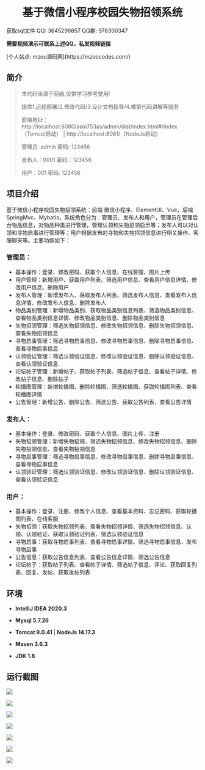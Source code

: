 <p><h1 align="center">基于微信小程序校园失物招领系统</h1></p>

<p> 获取sql文件 QQ: 3645296857 QQ群: 978300347 </p>
<b> 需要视频演示可联系上述QQ，私发视频链接 </b>

<p> [个人站点: mzoo源码网](https://mzoocodes.com/)</p>

## 简介

> 本代码来源于网络,仅供学习参考使用!
>
> 提供1.远程部署/2.修改代码/3.设计文档指导/4.框架代码讲解等服务
>
> 前端地址：http://localhost:8080/ssm753as/admin/dist/index.html#/index（Tomcat启动） |  http://localhost:8081/（NodeJs启动）
>
> 管理员: admin 密码: 123456
> 
> 发布人：0001 密码：123456
>
> 用户：001 密码: 123456

## 项目介绍

基于微信小程序校园失物招领系统：前端 微信小程序、ElementUI、Vue，后端 SpringMvc、Mybatis，系统角色分为：管理员、发布人和用户，管理员在管理后台物品信息，对物品种类进行管理，管理认领和失物招领启示等；发布人可以对认领和寻物启事进行管理等；用户根据发布的寻物和失物招领信息进行相关操作、客服聊天等。主要功能如下：

### 管理员：

- 基本操作：登录、修改密码、获取个人信息、在线客服、图片上传
- 用户管理：新增用户、获取用户列表、筛选用户信息、查看用户信息详情、修改用户信息、删除用户
- 发布人管理：新增发布人、获取发布人列表、筛选发布人信息、查看发布人信息详情、修改发布人信息、删除发布人
- 物品类别管理：新增物品类别、获取物品类别信息列表、筛选物品类别信息、查看物品类别信息详情、修改物品类别信息、删除物品类别信息
- 失物招领管理：筛选失物招领信息、修改失物招领信息、删除失物招领信息、查看失物招领信息
- 寻物启事管理：筛选寻物启事信息、修改寻物启事信息、删除寻物启事信息、查看寻物启事信息
- 认领验证管理：筛选认领验证信息、修改认领验证信息、删除认领验证信息、查看认领验证信息
- 论坛帖子管理：新增帖子、获取帖子列表、筛选帖子信息、查看帖子详情、修改帖子信息、删除帖子
- 轮播图管理：新增轮播图、删除轮播图、筛选轮播图、获取轮播图列表、查看轮播图详情
- 公告管理：新增公告、删除公告、筛选公告、获取公告列表、查看公告详情

### 发布人：

- 基本操作：登录、修改密码、获取个人信息、图片上传、注册
- 失物招领管理：新增失物招领、筛选失物招领信息、修改失物招领信息、删除失物招领信息、查看失物招领信息
- 寻物启事管理：筛选寻物启事信息、修改寻物启事信息、删除寻物启事信息、查看寻物启事信息
- 认领验证管理：筛选认领验证信息、修改认领验证信息、删除认领验证信息、查看认领验证信息

### 用户：

- 基本操作：登录、注册、修改个人信息、查看基本资料、忘记密码、获取轮播图列表、在线客服
- 失物招领：获取失物招领列表、查看失物招领详情、筛选失物招领信息、认领、认领验证、获取认领验证列表、筛选认领验证信息
- 寻物启事：获取寻物启事列表、查看寻物启事详情、筛选寻物启事信息、发布寻物启事
- 公告信息：获取公告信息列表、查看公告信息详情、筛选公告信息
- 论坛帖子：获取帖子列表、查看帖子详情、筛选帖子信息、评论、获取回复列表、回复、发帖、获取发帖列表

## 环境

- <b>IntelliJ IDEA 2020.3</b>

- <b>Mysql 5.7.26</b>

- <b>Tomcat 9.0.41</b> | <b>NodeJs 14.17.3</b>

- <b>Maven 3.6.3</b>

- <b>JDK 1.8</b>


## 运行截图
![](screenshot/1.png)

![](screenshot/2.png)

![](screenshot/3.png)

![](screenshot/4.png)

![](screenshot/5.png)

![](screenshot/6.png)

![](screenshot/7.png)
